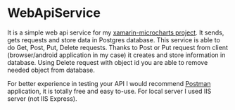 # WebApiService
It is a simple web api service for my [xamarin-microcharts project](https://github.com/PaulHoriachiy/Xamarin-Microcharts).
It sends, gets requests and store data in Postgres database. This service is able to do Get, Post, Put, Delete requests. Thanks to Post or Put request from client (browser/android application in my case) it creates and store information in database. Using Delete request with object id you are able to remove needed object from database. 

For better experience in testing your API I would recommend [Postman](https://www.getpostman.com/) application, it is totally free and easy to-use.
For local server I used IIS server (not IIS Express).
